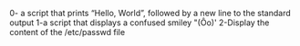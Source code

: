 0- a script that prints “Hello, World”, followed by a new line to the standard output
1-a script that displays a confused smiley "(Ôo)'
2-Display the content of the /etc/passwd file

